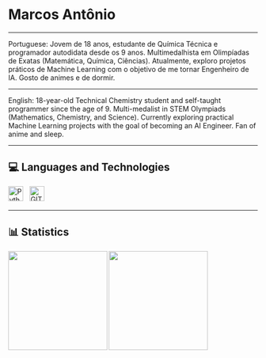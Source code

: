 # Marcos Antônio

---
Portuguese:
Jovem de 18 anos, estudante de Química Técnica e programador autodidata desde os 9 anos. Multimedalhista em Olimpíadas de Exatas (Matemática, Química, Ciências). Atualmente, exploro projetos práticos de Machine Learning com o objetivo de me tornar Engenheiro de IA. Gosto de animes e de dormir.

---

English:
18-year-old Technical Chemistry student and self-taught programmer since the age of 9. Multi-medalist in STEM Olympiads (Mathematics, Chemistry, and Science). Currently exploring practical Machine Learning projects with the goal of becoming an AI Engineer. Fan of anime and sleep.

---

<h2>💻 Languages and Technologies </h2>
<img 
  align="left"
  alt="Python"
  title="Python"
  width="30px"
  style="padding-right: 10px;"
  src="https://cdn.jsdelivr.net/gh/devicons/devicon@latest/icons/python/python-original-wordmark.svg"
/>
<img 
  align="left"
  alt="GIT"
  title="GIT"
  width="30px"
  style="padding-right: 10px;"
  src="https://cdn.jsdelivr.net/gh/devicons/devicon@latest/icons/git/git-original.svg"
  />
  
<br/>
<br/>

---

<h2>📊 Statistics </h2>

<img 
  align="left"
  height="200"
  src="https://github-readme-stats.vercel.app/api?username=aMark-Dev&show_icons=true&theme=radical"
  />
  <img 
  align="left"
  height="200"
  src="https://github-readme-stats.vercel.app/api/top-langs/?username=anuraghazra&theme=radical&layout=compact&custom_title=Technologies&langs_count=9"
  />
